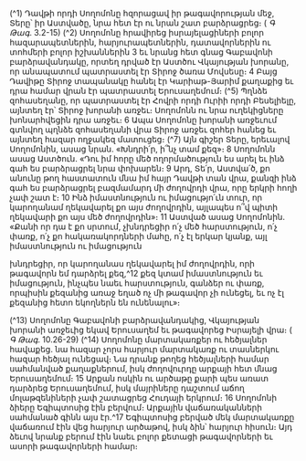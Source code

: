 
(^1) Դավթի որդի Սողոմոնը հզորացավ իր թագավորության մեջ, Տերը՝ իր Աստվածը, նրա հետ էր ու նրան շատ
բարձրացրեց։
( _Գ Թագ_. 3.2-15)
(^2) Սողոմոնը հրավիրեց իսրայելացիների բոլոր հազարապետներին, հարյուրապետներին, դատավորներին ու
տոհմերի բոլոր իշխաններին 3 եւ նրանց հետ գնաց Գաբավոնի բարձրավանդակը, որտեղ դրված էր Աստծու Վկայության
խորանը, որ անապատում պատրաստել էր Տիրոջ ծառա Մովսեսը։ 4 Բայց Դավիթը Տիրոջ տապանակը հանել էր
Կարիաթ-Յարիմ քաղաքից եւ դրա համար վրան էր պատրաստել Երուսաղեմում։
(^5) Պղնձե զոհասեղանը, որ պատրաստել էր Հովրի որդի Ուրիի որդի Բեսելիելը, այնտեղ էր՝ Տիրոջ խորանի առջեւ։
Սողոմոնն ու նրա ուղեկիցները խոնարհվեցին դրա առջեւ։ 6 Ապա Սողոմոնը խորանի առջեւում գտնվող պղնձե
զոհասեղանի վրա Տիրոջ առջեւ զոհեր հանեց եւ այնտեղ հազար ողջակեզ մատուցեց։
(^7) Այն գիշեր Տերը, երեւալով Սողոմոնին, ասաց նրան. «Խնդրի՛ր, ի՞նչ տամ քեզ»։ 8 Սողոմոնն ասաց Աստծուն. «Դու
իմ հորը մեծ ողորմածություն ես արել եւ ինձ գահ ես բարձրացրել նրա փոխարեն։ 9 Արդ, Տե՛ր, Աստվա՛ծ, քո անունը թող
հաստատուն մնա իմ հայր Դավթի տան վրա, քանզի ինձ գահ ես բարձրացրել բազմամարդ մի ժողովրդի վրա, որը երկրի
հողի չափ շատ է։ 10 Ինձ իմաստնություն ու իմացությո՛ւն տուր, որ կարողանամ ղեկավարել քո այս ժողովրդին, այլապես
ո՞վ պիտի ղեկավարի քո այս մեծ ժողովրդին»։ 11 Աստված ասաց Սողոմոնին. «Քանի որ դա է քո սրտում, չխնդրեցիր ո՛չ
մեծ հարստություն, ո՛չ փառք, ո՛չ քո հակառակորդների մահը, ո՛չ էլ երկար կյանք, այլ իմաստնություն ու իմացություն


խնդրեցիր, որ կարողանաս ղեկավարել իմ ժողովրդին, որի թագավորն եմ դարձրել քեզ,^12 քեզ կտամ իմաստնություն եւ
իմացություն, ինչպես նաեւ հարստություն, գանձեր ու փառք, որպիսին քեզանից առաջ եղած ոչ մի թագավոր չի ունեցել,
եւ ոչ էլ քեզանից հետո եկողներն են ունենալու»։

(^13) Սողոմոնը Գաբավոնի բարձրավանդակից, Վկայության խորանի առջեւից եկավ Երուսաղեմ եւ թագավորեց
Իսրայելի վրա։
( _Գ Թագ_. 10.26-29)
(^14) Սողոմոնը մարտակառքեր ու հեծյալներ հավաքեց. նա հազար չորս հարյուր մարտակառք ու տասներկու հազար
հեծյալ ունեցավ։ Նա դրանք թողեց հեծյալների համար սահմանված քաղաքներում, իսկ ժողովուրդը արքայի հետ մնաց
Երուսաղեմում։ 15 Արքան ոսկին ու արծաթը քարի պես առատ դարձրեց Երուսաղեմում, իսկ մայրիները դաշտում աճող
մոլաթզենիների չափ շատացրեց Հուդայի երկրում։ 16 Սողոմոնի ձիերը Եգիպտոսից էին բերվում։ Արքային
վաճառականների սահմանած գինն այս էր.^17 Եգիպտոսից բերված մեկ մարտակառքը վաճառում էին վեց հարյուր
արծաթով, իսկ ձին՝ հարյուր հիսուն։ Այդ ձեւով նրանք բերում էին նաեւ բոլոր քետացի թագավորների եւ ասորի
թագավորների համար։
